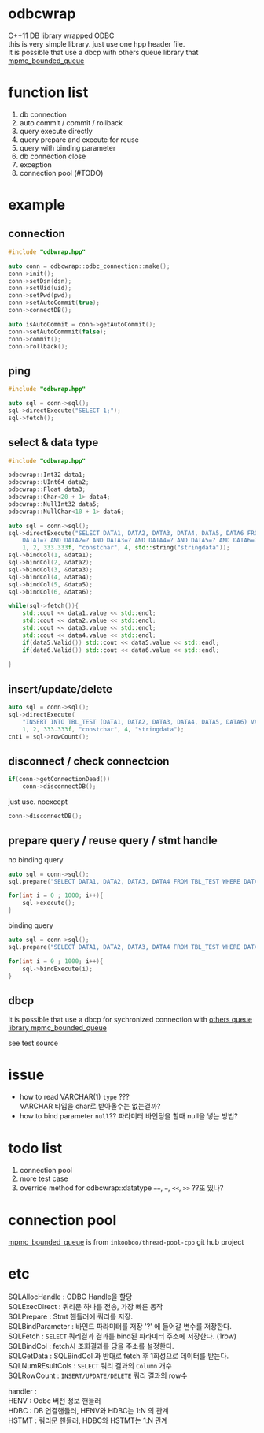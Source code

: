 # odbcwrap

C++11 DB library wrapped ODBC    
this is very simple library. just use one hpp header file.   
It is possible that use a dbcp with others queue library that [mpmc_bounded_queue](https://github.com/inkooboo/thread-pool-cpp/blob/af95dd88daa094f67bbd178b639c7282373a3b09/include/thread_pool/mpmc_bounded_queue.hpp)

# function list
1. db connection
2. auto commit / commit / rollback
3. query execute directly
4. query prepare and execute for reuse
5. query with binding parameter
6. db connection close
7. exception
8. connection pool (#TODO)

# example

## connection
``` cpp
#include "odbwrap.hpp"

auto conn = odbcwrap::odbc_connection::make();
conn->init();
conn->setDsn(dsn);
conn->setUid(uid);
conn->setPwd(pwd);
conn->setAutoCommit(true);
conn->connectDB();

auto isAutoCommit = conn->getAutoCommit();
conn->setAutoCommmit(false);
conn->commit();
conn->rollback();

```

## ping
``` cpp
#include "odbwrap.hpp"

auto sql = conn->sql();
sql->directExecute("SELECT 1;");
sql->fetch();
```

## select & data type
``` cpp
#include "odbwrap.hpp"

odbcwrap::Int32 data1;
odbcwrap::UInt64 data2;
odbcwrap::Float data3;
odbcwrap::Char<20 + 1> data4;
odbcwrap::NullInt32 data5;
odbcwrap::NullChar<10 + 1> data6;

auto sql = conn->sql();
sql->directExecute("SELECT DATA1, DATA2, DATA3, DATA4, DATA5, DATA6 FROM TBL_TEST WHERE  \
    DATA1=? AND DATA2=? AND DATA3=? AND DATA4=? AND DATA5=? AND DATA6=?", 
    1, 2, 333.333f, "constchar", 4, std::string("stringdata"));
sql->bindCol(1, &data1);
sql->bindCol(2, &data2);
sql->bindCol(3, &data3);
sql->bindCol(4, &data4);
sql->bindCol(5, &data5);
sql->bindCol(6, &data6);

while(sql->fetch()){
    std::cout << data1.value << std::endl;
    std::cout << data2.value << std::endl;
    std::cout << data3.value << std::endl;
    std::cout << data4.value << std::endl;
    if(data5.Valid()) std::cout << data5.value << std::endl;
    if(data6.Valid()) std::cout << data6.value << std::endl;
    
}

```

## insert/update/delete 
``` cpp
auto sql = conn->sql();
sql->directExecute(
    "INSERT INTO TBL_TEST (DATA1, DATA2, DATA3, DATA4, DATA5, DATA6) VALUES (?, ?, ?, ?, ?, ?)",
    1, 2, 333.333f, "constchar", 4, "stringdata");
cnt1 = sql->rowCount();
```

## disconnect / check connectcion
``` cpp
if(conn->getConnectionDead())
    conn->disconnectDB();
```
just use. noexcept
``` cpp
conn->disconnectDB();
```

## prepare query / reuse query / stmt handle
no binding query
``` cpp
auto sql = conn->sql();
sql.prepare("SELECT DATA1, DATA2, DATA3, DATA4 FROM TBL_TEST WHERE DATA1=1");

for(int i = 0 ; 1000; i++){
    sql->execute();
}
```
binding query
``` cpp
auto sql = conn->sql();
sql.prepare("SELECT DATA1, DATA2, DATA3, DATA4 FROM TBL_TEST WHERE DATA1=?");

for(int i = 0 ; 1000; i++){
    sql->bindExecute(i);
}
```

## dbcp
It is possible that use a dbcp for sychronized connection with [others queue library mpmc_bounded_queue](https://github.com/inkooboo/thread-pool-cpp/blob/af95dd88daa094f67bbd178b639c7282373a3b09/include/thread_pool/mpmc_bounded_queue.hpp)

see test source

# issue 
-   how to read VARCHAR(1) `type` ???    
VARCHAR 타입을 char로 받아올수는 없는걸까?
- how to bind parameter `null`??
파라미터 바인딩을 할때 null을 넣는 방법?

# todo list
1. connection pool
2. more test case
3. override method for odbcwrap::datatype `==`, `=`, `<<`, `>>` ??또 있나?


# connection pool

[mpmc_bounded_queue](https://github.com/inkooboo/thread-pool-cpp/blob/af95dd88daa094f67bbd178b639c7282373a3b09/include/thread_pool/mpmc_bounded_queue.hpp) is from `inkooboo/thread-pool-cpp` git hub project

# etc
SQLAllocHandle : ODBC Handle을 할당   
SQLExecDirect : 쿼리문 하나를 전송, 가장 빠른 동작   
SQLPrepare : Stmt 핸들러에 쿼리를 저장.   
SQLBindParameter : 바인드 파라미터를 저장 '?' 에 들어갈 변수를 저장한다.   
SQLFetch : `SELECT` 쿼리결과 결과를 bind된 파라미터 주소에 저장한다. (1row)   
SQLBindCol : fetch시 조회결과를 담을 주소를 설정한다.   
SQLGetData : SQLBindCol 과 반대로 fetch 후 1회성으로 데이터를 받는다.   
SQLNumREsultCols : `SELECT` 쿼리 결과의 `Column` 개수   
SQLRowCount : `INSERT/UPDATE/DELETE` 쿼리 결과의 row수   

handler :    
HENV : Odbc 버전 정보 핸들러   
HDBC : DB 연결핸들러, HENV와 HDBC는 1:N 의 관계   
HSTMT : 쿼리문 핸들러, HDBC와 HSTMT는 1:N 관계   

